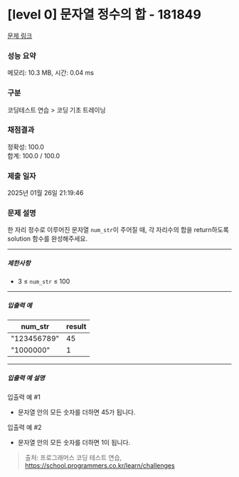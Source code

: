 # [level 0] 문자열 정수의 합 - 181849 

[문제 링크](https://school.programmers.co.kr/learn/courses/30/lessons/181849) 

### 성능 요약

메모리: 10.3 MB, 시간: 0.04 ms

### 구분

코딩테스트 연습 > 코딩 기초 트레이닝

### 채점결과

정확성: 100.0<br/>합계: 100.0 / 100.0

### 제출 일자

2025년 01월 26일 21:19:46

### 문제 설명

<p>한 자리 정수로 이루어진 문자열 <code>num_str</code>이 주어질 때, 각 자리수의 합을 return하도록 solution 함수를 완성해주세요.</p>

<hr>

<h5>제한사항</h5>

<ul>
<li>3 ≤ <code>num_str</code> ≤ 100</li>
</ul>

<hr>

<h5>입출력 예</h5>
<table class="table">
        <thead><tr>
<th>num_str</th>
<th>result</th>
</tr>
</thead>
        <tbody><tr>
<td>"123456789"</td>
<td>45</td>
</tr>
<tr>
<td>"1000000"</td>
<td>1</td>
</tr>
</tbody>
      </table>
<hr>

<h5>입출력 예 설명</h5>

<p>입출력 예 #1</p>

<ul>
<li>문자열 안의 모든 숫자를 더하면 45가 됩니다.</li>
</ul>

<p>입출력 예 #2</p>

<ul>
<li>문자열 안의 모든 숫자를 더하면 1이 됩니다.</li>
</ul>


> 출처: 프로그래머스 코딩 테스트 연습, https://school.programmers.co.kr/learn/challenges